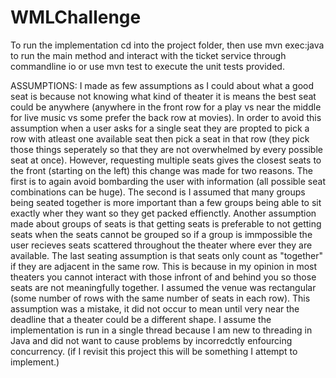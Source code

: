 # WMLChallenge
To run the implementation cd into the project folder, then use mvn exec:java to run the main method and interact with the ticket service through commandline io or use mvn test to execute the unit tests provided.

ASSUMPTIONS: I made as few assumptions as I could about what a good seat is because not knowing what kind of theater it is means the best seat could be anywhere (anywhere in the front row for a play vs near the middle for live music vs some prefer the back row at movies). 
In order to avoid this assumption when a user asks for a single seat they are propted to pick a row with atleast one available seat then pick a seat in that row (they pick those things seperately so that they are not overwhelmed by every possible seat at once). 
However, requesting multiple seats gives the closest seats to the front (starting on the left) this change was made for two reasons. 
The first is to again avoid bombarding the user with information (all possible seat combinations can be huge). The second is I assumed that many groups being seated together is more important than a few groups being able to sit exactly wher they want so they get packed effienctly. Another assumption made about groups of seats is that getting seats is preferable to not getting seats when the seats cannot be grouped so if a group is immpossible the user recieves seats scattered throughout the theater where ever they are available. The last seating assumption is that seats only count as "together" if they are adjacent in the same row. This is because in my opinion in most theaters you cannot interact with those infront of and behind you so those seats are not meaningfully together.
I assumed the venue was rectangular (some number of rows with the same number of seats in each row). This assumption was a mistake, it did not occur to mean until very near the deadline that a theater could be a different shape.
I assume the implementation is run in a single thread because I am new to threading in Java and did not want to cause problems by incorredctly enfourcing concurrency. (if I revisit this project this will be something I attempt to implement.)
 
